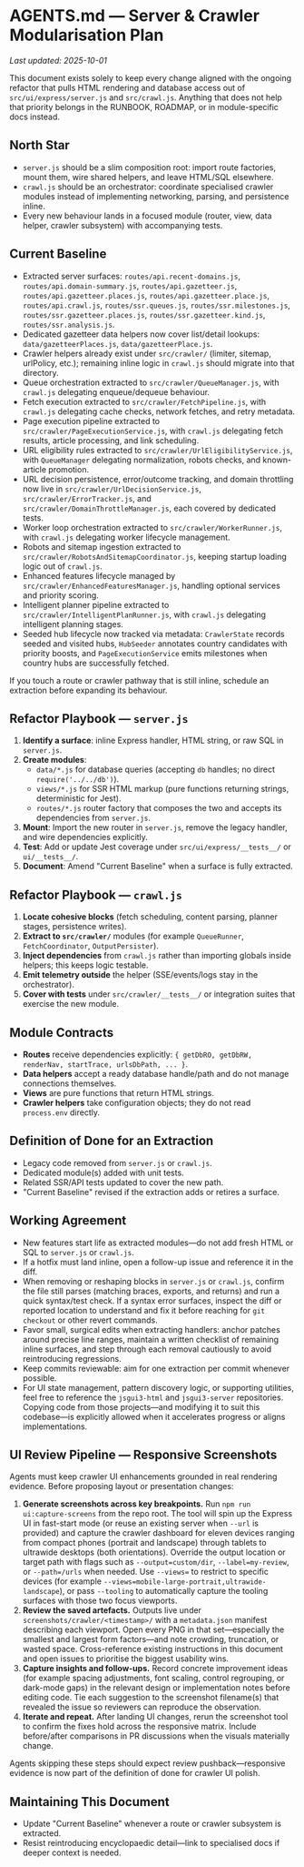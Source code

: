 # AGENTS.md — Server & Crawler Modularisation Plan

_Last updated: 2025-10-01_

This document exists solely to keep every change aligned with the ongoing refactor that pulls HTML rendering and database access out of `src/ui/express/server.js` and `src/crawl.js`. Anything that does not help that priority belongs in the RUNBOOK, ROADMAP, or in module-specific docs instead.

## North Star

- `server.js` should be a slim composition root: import route factories, mount them, wire shared helpers, and leave HTML/SQL elsewhere.
- `crawl.js` should be an orchestrator: coordinate specialised crawler modules instead of implementing networking, parsing, and persistence inline.
- Every new behaviour lands in a focused module (router, view, data helper, crawler subsystem) with accompanying tests.

## Current Baseline

- Extracted server surfaces: `routes/api.recent-domains.js`, `routes/api.domain-summary.js`, `routes/api.gazetteer.js`, `routes/api.gazetteer.places.js`, `routes/api.gazetteer.place.js`, `routes/api.crawl.js`, `routes/ssr.queues.js`, `routes/ssr.milestones.js`, `routes/ssr.gazetteer.places.js`, `routes/ssr.gazetteer.kind.js`, `routes/ssr.analysis.js`.
- Dedicated gazetteer data helpers now cover list/detail lookups: `data/gazetteerPlaces.js`, `data/gazetteerPlace.js`.
- Crawler helpers already exist under `src/crawler/` (limiter, sitemap, urlPolicy, etc.); remaining inline logic in `crawl.js` should migrate into that directory.
- Queue orchestration extracted to `src/crawler/QueueManager.js`, with `crawl.js` delegating enqueue/dequeue behaviour.
- Fetch execution extracted to `src/crawler/FetchPipeline.js`, with `crawl.js` delegating cache checks, network fetches, and retry metadata.
- Page execution pipeline extracted to `src/crawler/PageExecutionService.js`, with `crawl.js` delegating fetch results, article processing, and link scheduling.
- URL eligibility rules extracted to `src/crawler/UrlEligibilityService.js`, with `QueueManager` delegating normalization, robots checks, and known-article promotion.
- URL decision persistence, error/outcome tracking, and domain throttling now live in `src/crawler/UrlDecisionService.js`, `src/crawler/ErrorTracker.js`, and `src/crawler/DomainThrottleManager.js`, each covered by dedicated tests.
- Worker loop orchestration extracted to `src/crawler/WorkerRunner.js`, with `crawl.js` delegating worker lifecycle management.
- Robots and sitemap ingestion extracted to `src/crawler/RobotsAndSitemapCoordinator.js`, keeping startup loading logic out of `crawl.js`.
- Enhanced features lifecycle managed by `src/crawler/EnhancedFeaturesManager.js`, handling optional services and priority scoring.
- Intelligent planner pipeline extracted to `src/crawler/IntelligentPlanRunner.js`, with `crawl.js` delegating intelligent planning stages.
- Seeded hub lifecycle now tracked via metadata: `CrawlerState` records seeded and visited hubs, `HubSeeder` annotates country candidates with priority boosts, and `PageExecutionService` emits milestones when country hubs are successfully fetched.

If you touch a route or crawler pathway that is still inline, schedule an extraction before expanding its behaviour.

## Refactor Playbook — `server.js`

1. **Identify a surface**: inline Express handler, HTML string, or raw SQL in `server.js`.
2. **Create modules**:
   - `data/*.js` for database queries (accepting `db` handles; no direct `require('../../db')`).
   - `views/*.js` for SSR HTML markup (pure functions returning strings, deterministic for Jest).
   - `routes/*.js` router factory that composes the two and accepts its dependencies from `server.js`.
3. **Mount**: Import the new router in `server.js`, remove the legacy handler, and wire dependencies explicitly.
4. **Test**: Add or update Jest coverage under `src/ui/express/__tests__/` or `ui/__tests__/`.
5. **Document**: Amend "Current Baseline" when a surface is fully extracted.

## Refactor Playbook — `crawl.js`

1. **Locate cohesive blocks** (fetch scheduling, content parsing, planner stages, persistence writes).
2. **Extract to `src/crawler/`** modules (for example `QueueRunner`, `FetchCoordinator`, `OutputPersister`).
3. **Inject dependencies** from `crawl.js` rather than importing globals inside helpers; this keeps logic testable.
4. **Emit telemetry outside** the helper (SSE/events/logs stay in the orchestrator).
5. **Cover with tests** under `src/crawler/__tests__/` or integration suites that exercise the new module.

## Module Contracts

- **Routes** receive dependencies explicitly: `{ getDbRO, getDbRW, renderNav, startTrace, urlsDbPath, ... }`.
- **Data helpers** accept a ready database handle/path and do not manage connections themselves.
- **Views** are pure functions that return HTML strings.
- **Crawler helpers** take configuration objects; they do not read `process.env` directly.

## Definition of Done for an Extraction

- Legacy code removed from `server.js` or `crawl.js`.
- Dedicated module(s) added with unit tests.
- Related SSR/API tests updated to cover the new path.
- "Current Baseline" revised if the extraction adds or retires a surface.

## Working Agreement

- New features start life as extracted modules—do not add fresh HTML or SQL to `server.js` or `crawl.js`.
- If a hotfix must land inline, open a follow-up issue and reference it in the diff.
- When removing or reshaping blocks in `server.js` or `crawl.js`, confirm the file still parses (matching braces, exports, and returns) and run a quick syntax/test check. If a syntax error surfaces, inspect the diff or reported location to understand and fix it before reaching for `git checkout` or other revert commands.
- Favor small, surgical edits when extracting handlers: anchor patches around precise line ranges, maintain a written checklist of remaining inline surfaces, and step through each removal cautiously to avoid reintroducing regressions.
- Keep commits reviewable: aim for one extraction per commit whenever possible.
- For UI state management, pattern discovery logic, or supporting utilities, feel free to reference the `jsgui3-html` and `jsgui3-server` repositories. Copying code from those projects—and modifying it to suit this codebase—is explicitly allowed when it accelerates progress or aligns implementations.

## UI Review Pipeline — Responsive Screenshots

Agents must keep crawler UI enhancements grounded in real rendering evidence. Before proposing layout or presentation changes:

1. **Generate screenshots across key breakpoints.** Run `npm run ui:capture-screens` from the repo root. The tool will spin up the Express UI in fast-start mode (or reuse an existing server when `--url` is provided) and capture the crawler dashboard for eleven devices ranging from compact phones (portrait and landscape) through tablets to ultrawide desktops (both orientations). Override the output location or target path with flags such as `--output=custom/dir`, `--label=my-review`, or `--path=/urls` when needed. Use `--views=` to restrict to specific devices (for example `--views=mobile-large-portrait,ultrawide-landscape`), or pass `--tooling` to automatically capture the tooling surfaces with those two focus viewports.
2. **Review the saved artefacts.** Outputs live under `screenshots/crawler/<timestamp>/` with a `metadata.json` manifest describing each viewport. Open every PNG in that set—especially the smallest and largest form factors—and note crowding, truncation, or wasted space. Cross-reference existing instructions in this document and open issues to prioritise the biggest usability wins.
3. **Capture insights and follow-ups.** Record concrete improvement ideas (for example spacing adjustments, font scaling, control regrouping, or dark-mode gaps) in the relevant design or implementation notes before editing code. Tie each suggestion to the screenshot filename(s) that revealed the issue so reviewers can reproduce the observation.
4. **Iterate and repeat.** After landing UI changes, rerun the screenshot tool to confirm the fixes hold across the responsive matrix. Include before/after comparisons in PR discussions when the visuals materially change.

Agents skipping these steps should expect review pushback—responsive evidence is now part of the definition of done for crawler UI polish.

## Maintaining This Document

- Update "Current Baseline" whenever a route or crawler subsystem is extracted.
- Resist reintroducing encyclopaedic detail—link to specialised docs if deeper context is needed.
